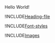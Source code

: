 Hello World!


!INCLUDE[Heading-file](./Heading.md)

!INCLUDE[Font-styles](./FontStyles.md)

!INCLUDE[Images](./Images.md)

